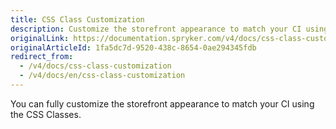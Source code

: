 ```yaml
---
title: CSS Class Customization
description: Customize the storefront appearance to match your CI using the CSS Classes.
originalLink: https://documentation.spryker.com/v4/docs/css-class-customization
originalArticleId: 1fa5dc7d-9520-438c-8654-0ae294345fdb
redirect_from:
  - /v4/docs/css-class-customization
  - /v4/docs/en/css-class-customization
---
```


You can fully customize the storefront appearance to match your CI using the CSS Classes.

